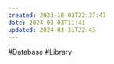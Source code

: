 ```yaml
---
created: 2023-10-03T22:37:47
date: 2024-03-03T11:41
updated: 2024-03-31T22:43
---
```



#Database 
#Library 
